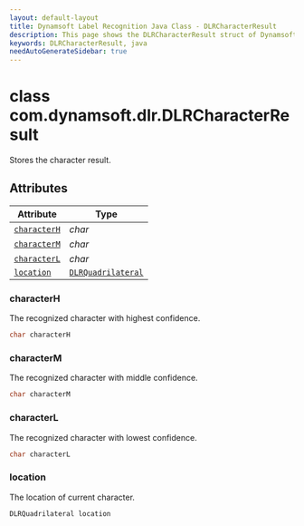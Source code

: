 ```yaml
---
layout: default-layout
title: Dynamsoft Label Recognition Java Class - DLRCharacterResult
description: This page shows the DLRCharacterResult struct of Dynamsoft Label Recognition for Java Language.
keywords: DLRCharacterResult, java
needAutoGenerateSidebar: true
---
```



# class com.dynamsoft.dlr.DLRCharacterResult
Stores the character result.
  

## Attributes
  
| Attribute | Type |
|---------- | ---- |
| [`characterH`](#characterh) | *char* |
| [`characterM`](#characterm) | *char* |
| [`characterL`](#characterl) | *char* |
| [`location`](#location) | [`DLRQuadrilateral`](dlr-quadrilateral.md) |


### characterH
The recognized character with highest confidence.
```java
char characterH
```

### characterM
The recognized character with middle confidence.
```java
char characterM
```

### characterL
The recognized character with lowest confidence.
```java
char characterL
```

### location
The location of current character.
```java
DLRQuadrilateral location
```
